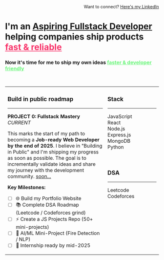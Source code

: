 <div align="right">
Want to connect? <a href="https://linkedin.com/in/YOUR_LINKEDIN">Here's my LinkedIn</a>
</div>

<h1>
I'm an <a href="https://github.com/Khush-Ojha">Aspiring Fullstack Developer</a> helping companies ship products <a href="https://github.com/Khush-Ojha/fast-and-reliable" style="color: #f8346a;">fast & reliable</a>
</h1>

<h3>
Now it's time for me to ship my own ideas <a href="https://github.com/Khush-Ojha" style="color: #69f579;">faster & developer friendly</a>
</h3>

<br>

<table>
<tr>
<td valign="top" width="65%">

### Build in public roadmap
---
**PROJECT 0: Fullstack Mastery** <br>
*CURRENT*

This marks the start of my path to becoming a **Job-ready Web Developer by the end of 2025**. I believe in "Building in Public" and I'm shipping my progress as soon as possible. The goal is to incrementally validate ideas and share my journey with the development community. [soon...](https://github.com/Khush-Ojha)

**Key Milestones:**
- [ ] 🌐 Build my Portfolio Website
- [ ] 📚 Complete DSA Roadmap (Leetcode / Codeforces grind)
- [ ] ⚡ Create a JS Projects Repo (50+ mini-projects)
- [ ] 🤖 AI/ML Mini-Project (Fire Detection / NLP)
- [ ] 💼 Internship ready by mid-2025

</td>
<td valign="top" width="35%">

### Stack
---
JavaScript <br>
React <br>
Node.js <br>
Express.js <br>
MongoDB <br>
Python

<br>

### DSA
---
Leetcode <br>
Codeforces

</td>
</tr>
</table>
